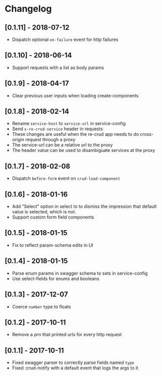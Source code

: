 # Changelog

## [0.1.11] - 2018-07-12
- Dispatch optional `on-failure` event for http failures

## [0.1.10] - 2018-06-14
- Support requests with a list as body params

## [0.1.9] - 2018-04-17
- Clear previous user inputs when loading create-components

## [0.1.8] - 2018-02-14
- Rename `service-host` to `service-url` in service-config
- Send `x-re-crud-service` header in requests
- These changes are useful when the re-crud app needs to do cross-origin request through a proxy
- The service-url can be a relative url to the proxy
- The header value can be used to disambiguate services at the proxy

## [0.1.7] - 2018-02-08
- Dispatch `before-form` event on `crud-load-component`

## [0.1.6] - 2018-01-16
- Add "Select" option in select to to dismiss the impression that default value is selected, which is not.
- Support custom form field components

## [0.1.5] - 2018-01-15
- Fix to reflect param-schema edits in UI

## [0.1.4] - 2018-01-15
- Parse enum params in swagger schema to sets in service-config
- Use select-fields for enums and booleans

## [0.1.3] - 2017-12-07
- Coerce `number` type to floats

## [0.1.2] - 2017-10-11
- Remove a prn that printed urls for every http request

## [0.1.1] - 2017-10-11
- Fixed swagger parser to correctly parse fields named `type`
- Fixed :crud-notify with a default event that logs the args to it
